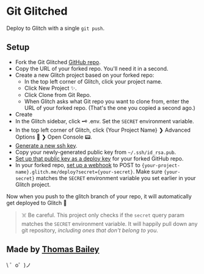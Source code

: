 Git Glitched
============

Deploy to Glitch with a single `git push`.

Setup
-----

- Fork the Git Glitched [GitHub repo](https://github.com/noise-machines/git-glitched).
- Copy the URL of your forked repo. You'll need it in a second.
- Create a new Glitch project based on your forked repo:
  - In the top left corner of Glitch, click your project name.
  - Click New Project ✨.
  - Click Clone from Git Repo.
  - When Glitch asks what Git repo you want to clone from, enter the URL of your forked repo. (That's the one you copied a second ago.)
- Create 
- In the Glitch sidebar, click 🗝 .env. Set the `SECRET` environment variable. 
- In the top left corner of Glitch, click {Your Project Name} ❯ Advanced Options 🗼 ❯ Open Console 📟.
- [Generate a new ssh key](https://help.github.com/articles/generating-a-new-ssh-key-and-adding-it-to-the-ssh-agent/#generating-a-new-ssh-key).
- Copy your newly-generated public key from `~/.ssh/id_rsa.pub`.
- [Set up that public key as a deploy key](https://developer.github.com/v3/guides/managing-deploy-keys/#deploy-keys) for your forked GitHub repo.
- In your forked repo, [set up a webhook](https://developer.github.com/webhooks/creating/) to POST to `{your-project-name}.glitch.me/deploy?secret={your-secret}`. Make sure `{your-secret}` matches the `SECRET` environment variable you set earlier in your Glitch project.

Now when you push to the glitch branch of your repo, it will automatically get deployed to Glitch 🎉

> ☠️ Be careful. This project only checks if the `secret` query param matches the `SECRET` environment variable. It will happily pull down any git repository, *including ones that don't belong to you*.

Made by [Thomas Bailey](https://twitter.com/noise_machines)
-----------------------

\ ゜o゜)ノ
